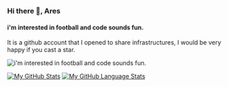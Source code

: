 ### Hi there 👋, Ares

#### i'm interested in football and code sounds fun.

It is a github account that I opened to share infrastructures, I would be very happy if you cast a star.

![i'm interested in football and code sounds fun.](https://cdn.discordapp.com/attachments/862501623941824562/871913548132007976/c139a8b483cf8c6a009ad57b0bf86bd3.jpg)

[![My GitHub Stats](https://github-readme-stats.vercel.app/api/?username=aresdeyeter&count_private=true&theme=tokyonight&showicons=true)]()
[![My GitHub Language Stats](https://github-readme-stats.vercel.app/api/top-langs/?username=aresdeyeter&langs_count=5&theme=tokyonight)]()
